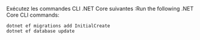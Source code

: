 
<span data-ttu-id="6c376-101">Exécutez les commandes CLI .NET Core suivantes :</span><span class="sxs-lookup"><span data-stu-id="6c376-101">Run the following .NET Core CLI commands:</span></span>

```dotnetcli
dotnet ef migrations add InitialCreate
dotnet ef database update
```
